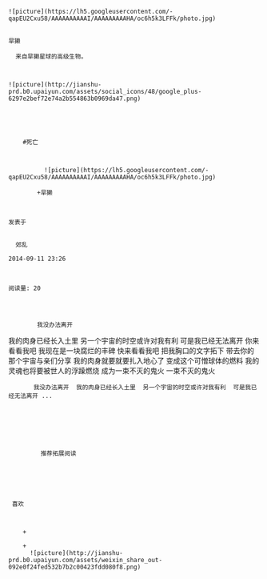 
    
  
    ![picture](https://lh5.googleusercontent.com/-qapEU2Cxu58/AAAAAAAAAAI/AAAAAAAAAHA/oc6h5k3LFFk/photo.jpg)
    

    旱獭
  
      来自旱獭星球的高级生物。

  
  
    ![picture](http://jianshu-prd.b0.upaiyun.com/assets/social_icons/48/google_plus-6297e2bef72e74a2b554863b0969da47.png)
  


    
      
        #死亡
        
          
            
              ![picture](https://lh5.googleusercontent.com/-qapEU2Cxu58/AAAAAAAAAAI/AAAAAAAAAHA/oc6h5k3LFFk/photo.jpg)
            
            +旱獭
        
        
    
    发表于 

    
      郊乱

    2014-09-11 23:26

    

    阅读量: 20
  


        
            我没办法离开
  我的肉身已经长入土里
  另一个宇宙的时空或许对我有利
  可是我已经无法离开
  你来看看我吧
  我现在是一块腐烂的丰碑
  快来看看我吧
  把我胸口的文字拓下
  带去你的那个宇宙与亲们分享
  我的肉身就要就要扎入地心了
  变成这个可憎球体的燃料
  我的灵魂也将要被世人的浮躁燃烧
  成为一束不灭的鬼火
  一束不灭的鬼火

        
           我没办法离开  我的肉身已经长入土里  另一个宇宙的时空或许对我有利  可是我已经无法离开 ...
      
    
    
      
      
      
          
             推荐拓展阅读
        
      
    
    
      
          
     喜欢

      
      
        +
                  
        +
          ![picture](http://jianshu-prd.b0.upaiyun.com/assets/weixin_share_out-092e0f24fed532b7b2c00423fdd080f8.png)
        
      
    
  


